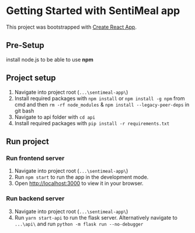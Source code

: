 # Getting Started with SentiMeal app

This project was bootstrapped with [Create React App](https://github.com/facebook/create-react-app).

## **Pre-Setup**

install node.js to be able to use **npm**

## Project setup
1. Navigate into project root (`...\sentimeal-app\`)
2. Install required packages with `npm install` or `npm install -g npm` from cmd and then `rm -rf node_modules` & `npm install --legacy-peer-deps` in git bash
3. Navigate to api folder with `cd api`
4. Install required packages with `pip install -r requirements.txt`

## Run project
### Run frontend server
1. Navigate into project root (`...\sentimeal-app\`)
2. Run `npm start` to run the app in the development mode.
3. Open [http://localhost:3000](http://localhost:3000) to view it in your browser.

### Run backend server
3. Navigate into project root (`...\sentimeal-app\`)
2. Run `yarn start-api` to run the flask server. Alternatively navigate to `...\api\` and run `python -m flask run --no-debugger`
